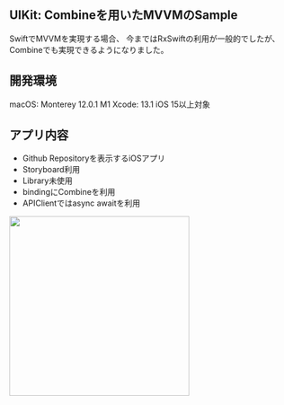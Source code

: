 ## UIKit: Combineを用いたMVVMのSample

SwiftでMVVMを実現する場合、
今まではRxSwiftの利用が一般的でしたが、
Combineでも実現できるようになりました。

## 開発環境

macOS: Monterey 12.0.1 M1
Xcode: 13.1
iOS 15以上対象

## アプリ内容

- Github Repositoryを表示するiOSアプリ
- Storyboard利用
- Library未使用
- bindingにCombineを利用
- APIClientではasync awaitを利用

<img width=320px src="https://i.imgur.com/KkV7hIH.png">
